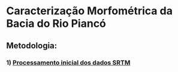 # Caracterização Morfométrica da Bacia do Rio Piancó

## Metodologia:


### 1) [Processamento inicial dos dados SRTM][1]








[1]:processamento_inicial.md








